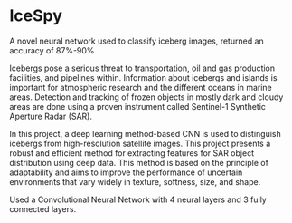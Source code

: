 # IceSpy
A novel neural network used to classify iceberg images, returned an accuracy of 87%-90%


Icebergs pose a serious threat to transportation, oil and gas production facilities, and pipelines within. Information about icebergs and islands is important for atmospheric research and the different oceans in marine areas. Detection and tracking of frozen objects in mostly dark and cloudy areas are done using a proven instrument called Sentinel-1 Synthetic Aperture Radar (SAR).

In this project, a deep learning method-based CNN is used to distinguish icebergs from high-resolution satellite images. This project presents a robust and efficient method for extracting features for SAR object distribution using deep data. This method is based on the principle of adaptability and aims to improve the performance of uncertain environments that vary widely in texture, softness, size, and shape.

Used a Convolutional Neural Network with 4 neural layers and 3 fully connected layers.
